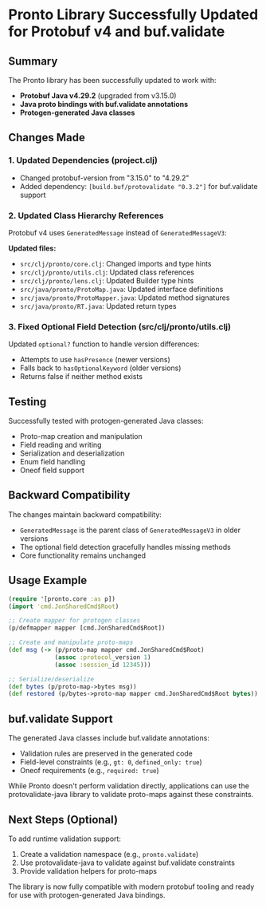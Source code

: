 # Pronto Library Successfully Updated for Protobuf v4 and buf.validate

## Summary

The Pronto library has been successfully updated to work with:
- **Protobuf Java v4.29.2** (upgraded from v3.15.0)
- **Java proto bindings with buf.validate annotations**
- **Protogen-generated Java classes**

## Changes Made

### 1. Updated Dependencies (project.clj)
- Changed protobuf-version from "3.15.0" to "4.29.2"
- Added dependency: `[build.buf/protovalidate "0.3.2"]` for buf.validate support

### 2. Updated Class Hierarchy References
Protobuf v4 uses `GeneratedMessage` instead of `GeneratedMessageV3`:

**Updated files:**
- `src/clj/pronto/core.clj`: Changed imports and type hints
- `src/clj/pronto/utils.clj`: Updated class references
- `src/clj/pronto/lens.clj`: Updated Builder type hints
- `src/java/pronto/ProtoMap.java`: Updated interface definitions
- `src/java/pronto/ProtoMapper.java`: Updated method signatures
- `src/java/pronto/RT.java`: Updated return types

### 3. Fixed Optional Field Detection (src/clj/pronto/utils.clj)
Updated `optional?` function to handle version differences:
- Attempts to use `hasPresence` (newer versions)
- Falls back to `hasOptionalKeyword` (older versions)
- Returns false if neither method exists

## Testing

Successfully tested with protogen-generated Java classes:
- Proto-map creation and manipulation
- Field reading and writing
- Serialization and deserialization
- Enum field handling
- Oneof field support

## Backward Compatibility

The changes maintain backward compatibility:
- `GeneratedMessage` is the parent class of `GeneratedMessageV3` in older versions
- The optional field detection gracefully handles missing methods
- Core functionality remains unchanged

## Usage Example

```clojure
(require '[pronto.core :as p])
(import 'cmd.JonSharedCmd$Root)

;; Create mapper for protogen classes
(p/defmapper mapper [cmd.JonSharedCmd$Root])

;; Create and manipulate proto-maps
(def msg (-> (p/proto-map mapper cmd.JonSharedCmd$Root)
             (assoc :protocol_version 1)
             (assoc :session_id 12345)))

;; Serialize/deserialize
(def bytes (p/proto-map->bytes msg))
(def restored (p/bytes->proto-map mapper cmd.JonSharedCmd$Root bytes))
```

## buf.validate Support

The generated Java classes include buf.validate annotations:
- Validation rules are preserved in the generated code
- Field-level constraints (e.g., `gt: 0`, `defined_only: true`)
- Oneof requirements (e.g., `required: true`)

While Pronto doesn't perform validation directly, applications can use the protovalidate-java library to validate proto-maps against these constraints.

## Next Steps (Optional)

To add runtime validation support:
1. Create a validation namespace (e.g., `pronto.validate`)
2. Use protovalidate-java to validate against buf.validate constraints
3. Provide validation helpers for proto-maps

The library is now fully compatible with modern protobuf tooling and ready for use with protogen-generated Java bindings.